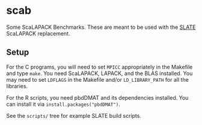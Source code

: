 # scab

Some ScaLAPACK Benchmarks. These are meant to be used with the [SLATE](http://icl.utk.edu/slate/) ScaLAPACK replacement.


## Setup

For the C programs, you will need to set `MPICC` appropriately in the Makefile and type `make`. You need ScaLAPACK, LAPACK, and the BLAS installed. You may need to set `LDFLAGS` in the Makefile and/or `LD_LIBRARY_PATH` for all the libraries.

For the R scripts, you need pbdDMAT and its dependencies installed. You can install it via `install.packages("pbdDMAT")`.

See the `scripts/` tree for example SLATE build scripts.
